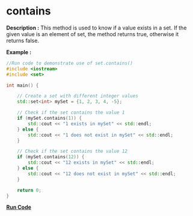 # contains

**Description :**
    This method is used to know if a value exists in a set. If the given value is an element of set, the method returns true, otherwise it returns false.

**Example :**
```cpp
//Run code to demonstrate use of set.contains()
#include <iostream>
#include <set>

int main() {

    // Create a set with different integer values
    std::set<int> mySet = {1, 2, 3, 4, -5};

    // Check if the set contains the value 1
    if (mySet.contains(1)) {
        std::cout << "1 exists in mySet" << std::endl;
    } else {
        std::cout << "1 does not exist in mySet" << std::endl;
    }

    // Check if the set contains the value 12
    if (mySet.contains(12)) {
        std::cout << "12 exists in mySet" << std::endl;
    } else {
        std::cout << "12 does not exist in mySet" << std::endl;
    }

    return 0;
}

```

**[Run Code](https://coliru.stacked-crooked.com/a/367f7b4450afe750)**
